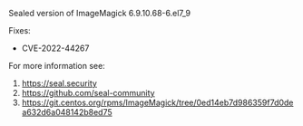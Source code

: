 Sealed version of ImageMagick 6.9.10.68-6.el7_9

Fixes:
- CVE-2022-44267

For more information see:
  1. https://seal.security
  2. https://github.com/seal-community
  3. https://git.centos.org/rpms/ImageMagick/tree/0ed14eb7d986359f7d0dea632d6a048142b8ed75
